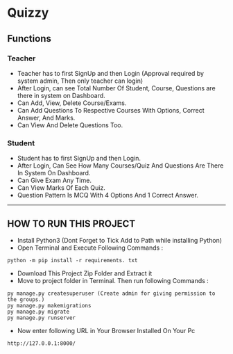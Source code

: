 # Quizzy

## Functions


### Teacher
- Teacher has to first SignUp and then Login (Approval required by system admin, Then only teacher can login)
- After Login, can see Total Number Of Student, Course, Questions are there in system on Dashboard.
- Can Add, View, Delete Course/Exams.
- Can Add Questions To Respective Courses With Options, Correct Answer, And Marks.
- Can View And Delete Questions Too.


### Student
- Student has to first SignUp and then Login.
- After Login, Can See How Many Courses/Quiz And Questions Are There In System On Dashboard.
- Can Give Exam Any Time.
- Can View Marks Of Each Quiz.
- Question Pattern Is MCQ With 4 Options And 1 Correct Answer.
---

## HOW TO RUN THIS PROJECT
- Install Python3 (Dont Forget to Tick Add to Path while installing Python)
- Open Terminal and Execute Following Commands :
```
python -m pip install -r requirements. txt
```
- Download This Project Zip Folder and Extract it
- Move to project folder in Terminal. Then run following Commands :
```
py manage.py createsuperuser (Create admin for giving permission to the groups.)
py manage.py makemigrations
py manage.py migrate
py manage.py runserver
```
- Now enter following URL in Your Browser Installed On Your Pc
```
http://127.0.0.1:8000/
```



